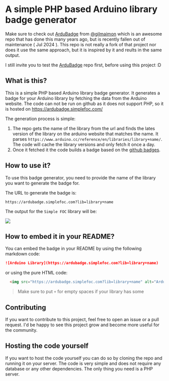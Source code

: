 # A simple PHP based Arduino library badge generator


Make sure to check out [ArduBadge](https://github.com/gilmaimon/ArduBadge) from [@gilmaimon](https://github.com/gilmaimon) which is an awesome repo that has 
done this many years ago, but is recently fallen out of maintenance ( Jul 2024 ). 
This repo is not really a fork of that project nor does it use the same approach, 
but it is inspired by it and reults in the same output.

I still invite you to test the [ArduBadge](https://github.com/gilmaimon/ArduBadge) repo first, before using this project :D

## What is this?

This is a simple PHP based Arduino library badge generator. 
It generates a badge for your Arduino library by fetching the data from the
Arduino website. The code can not be run on github as it does not support PHP, so it is hosted on 
https://ardubadge.simplefoc.com/ 

The generation process is simple:
1. The repo gets the name of the library from the url and finds the lates version of the library on the arduino website that matches the name. It parses `https://www.arduino.cc/reference/en/libraries/library+name/`. The code will cache the library versions and only fetch it once a day. 
2. Once it fetched it the code builds a badge based on the [github badges](https://github.com/badges/shields).


## How to use it?

To use this badge generator, you need to provide the name of the library you want to generate the badge for.

The URL to generate the badge is:

```
https://ardubadge.simplefoc.com?lib=library+name
```
The output for the `Simple FOC` library will be:

![](https://ardubadge.simplefoc.com?lib=Simple+FOC)

## How to embed it in your README?

You can embed the badge in your README by using the following markdown code:
```markdown
![Arduino Library](https://ardubadge.simplefoc.com?lib=library+name)
```

or using the pure HTML code:
```html
  <img src="https://ardubadge.simplefoc.com?lib=library+name" alt="Arduino Library">
```

> Make sure to put `+` for empty spaces if your library has some


## Contributing

If you want to contribute to this project, feel free to open an issue or a pull request.
I'd be happy to see this project grow and become more useful for the community.

## Hosting the code yourself

If you want to host the code yourself you can do so by cloning the repo and running it on your server.
The code is very simple and does not require any database or any other dependencies.
The only thing you need is a PHP server.

